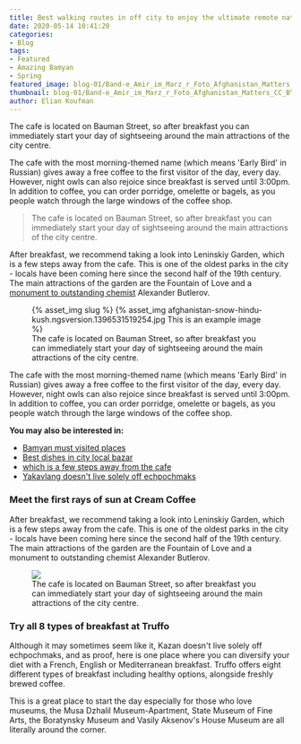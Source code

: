 ```yaml
---
title: Best walking routes in off city to enjoy the ultimate remote nature of Dragon Valley
date: 2020-05-14 10:41:20
categories:
- Blog
tags:
- Featured
- Amazing Bamyan
- Spring
featured_image: blog-01/Band-e_Amir_im_Marz_r_Foto_Afghanistan_Matters_CC_BY_2.0_.jpg
thumbnail: blog-01/Band-e_Amir_im_Marz_r_Foto_Afghanistan_Matters_CC_BY_2.0_.jpg
author: Elian Koufman
---
```

The cafe is located on Bauman Street, so after breakfast you can immediately start your day of sightseeing around the main attractions of the city centre.
<!-- more -->
The cafe with the most morning-themed name (which means 'Early Bird' in Russian) gives away a free coffee to the first visitor of the day, every day. However, night owls can also rejoice since breakfast is served until 3:00pm. In addition to coffee, you can order porridge, omelette or bagels, as you people watch through the large windows of the coffee shop.

<p></p>
<blockquote>The cafe is located on Bauman Street, so after breakfast you can immediately start your day of sightseeing around the main attractions of the city centre.</blockquote>
<p></p>

After breakfast, we recommend taking a look into Leninskiy Garden, which is a few steps away from the cafe. This is one of the oldest parks in the city - locals have been coming here since the second half of the 19th century. The main attractions of the garden are the Fountain of Love and a [monument to outstanding chemist](#) Alexander Butlerov.

<figure>
{% asset_img slug %}
{% asset_img afghanistan-snow-hindu-kush.ngsversion.1396531519254.jpg This is an example image %}
<figcaption>The cafe is located on Bauman Street, so after breakfast you can immediately start your day of sightseeing around the main attractions of the city centre.</figcaption></figure>

The cafe with the most morning-themed name (which means 'Early Bird' in Russian) gives away a free coffee to the first visitor of the day, every day. However, night owls can also rejoice since breakfast is served until 3:00pm. In addition to coffee, you can order porridge, omelette or bagels, as you people watch through the large windows of the coffee shop.

**You may also be interested in:**

* [Bamyan must visited places](#)
* [Best dishes in city local bazar](#)
* [which is a few steps away from the cafe](#)
* [Yakavlang doesn't live solely off echpochmaks](#)

### Meet the first rays of sun at Cream Coffee

After breakfast, we recommend taking a look into Leninskiy Garden, which is a few steps away from the cafe. This is one of the oldest parks in the city - locals have been coming here since the second half of the 19th century. The main attractions of the garden are the Fountain of Love and a monument to outstanding chemist Alexander Butlerov.

<figure>
<img src="/assets/06.jpg" /><figcaption>The cafe is located on Bauman Street, so after breakfast you can immediately start your day of sightseeing around the main attractions of the city centre.</figcaption></figure>

### Try all 8 types of breakfast at Truffo

Although it may sometimes seem like it, Kazan doesn't live solely off echpochmaks, and as proof, here is one place where you can diversify your diet with a French, English or Mediterranean breakfast. Truffo offers eight different types of breakfast including healthy options, alongside freshly brewed coffee.

This is a great place to start the day especially for those who love museums, the Musa Dzhalil Museum-Apartment, State Museum of Fine Arts, the Boratynsky Museum and Vasily Aksenov's House Museum are all literally around the corner.
